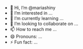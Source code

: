 - 👋 Hi, I’m @mariashiny
- 👀 I’m interested in ...
- 🌱 I’m currently learning ...
- 💞️ I’m looking to collaborate on ...
- 📫 How to reach me ...
- 😄 Pronouns: ...
- ⚡ Fun fact: ...

<!---
mariashiny/mariashiny is a ✨ special ✨ repository because its `README.md` (this file) appears on your GitHub profile.
You can click the Preview link to take a look at your changes.
--->
